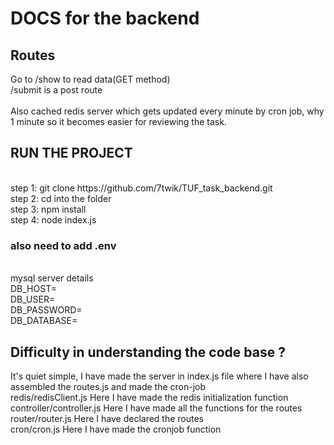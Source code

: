 <h1>DOCS for the backend</h1>

<h2>Routes</h2>
Go to /show to read data(GET method)<br/>
/submit is a post route<br/>
<br />
Also cached redis server which gets updated every minute by cron job, why 1 minute so it becomes easier for reviewing the task.<br/>



<h2>RUN THE PROJECT</h2><br/>
step 1: git clone https://github.com/7twik/TUF_task_backend.git <br/>
step 2: cd into the folder<br/>
step 3: npm install<br/>
step 4: node index.js <br/>

<h3>also need to add .env</h3><br/>
mysql server details <br/>
DB_HOST=<br/>
DB_USER=<br/>
DB_PASSWORD=<br/>
DB_DATABASE=<br/>


<h2>Difficulty in understanding the code base ?</h2>
It's quiet simple, I have made the server in index.js file where I have also assembled the routes.js and made the cron-job<br/>
redis/redisClient.js Here I have made the redis initialization function<br/>
controller/controller.js Here I have made all the functions for the routes<br/>
router/router.js Here I have declared the routes<br/>
cron/cron.js Here I have made the cronjob function<br/>

